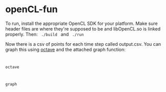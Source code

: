 openCL-fun
==========
To run, install the appropriate OpenCL SDK for your platform. Make sure header files are where they're supposed to be and libOpenCL.so is linked
properly. Then:
<code>
./build
</code>
and
<code>
./run
</code>

Now there is a csv of points for each time step called output.csv.
You can graph this using [octave](https://www.gnu.org/software/octave/) and the attached
graph function:
<code>

octave

graph
</code>
